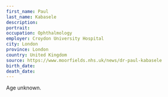 ```yaml
---
first_name: Paul
last_name: Kabasele
description: 
portrait: 
occupation: Ophthalmology
employer: Croydon University Hospital
city: London
province: London
country: United Kingdom
source: https://www.moorfields.nhs.uk/news/dr-paul-kabasele
birth_date: 
death_date: 
---
```


Age unknown.